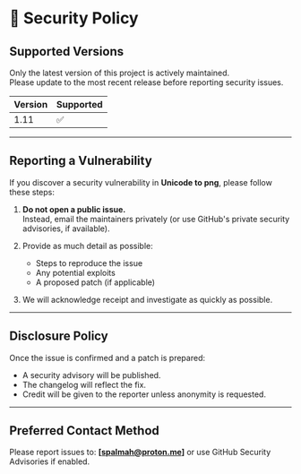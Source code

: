 # 🔐 Security Policy

## Supported Versions

Only the latest version of this project is actively maintained.  
Please update to the most recent release before reporting security issues.

| Version | Supported |
|---------|-----------|
| 1.11    | ✅         |

---

## Reporting a Vulnerability

If you discover a security vulnerability in **Unicode to png**, please follow these steps:

1. **Do not open a public issue.**  
   Instead, email the maintainers privately (or use GitHub's private security advisories, if available).

2. Provide as much detail as possible:
   - Steps to reproduce the issue
   - Any potential exploits
   - A proposed patch (if applicable)

3. We will acknowledge receipt and investigate as quickly as possible.

---

## Disclosure Policy

Once the issue is confirmed and a patch is prepared:

- A security advisory will be published.
- The changelog will reflect the fix.
- Credit will be given to the reporter unless anonymity is requested.

---

## Preferred Contact Method

Please report issues to: **[spalmah@proton.me]** or use GitHub Security Advisories if enabled.  
